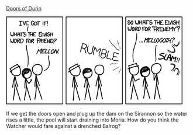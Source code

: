 [Doors of Durin](https://xkcd.com/1218)

![Doors of Durin](./random_comic.png)

If we get the doors open and plug up the dam on the Sirannon so the water rises a little, the pool will start draining into Moria. How do you think the Watcher would fare against a drenched Balrog?

